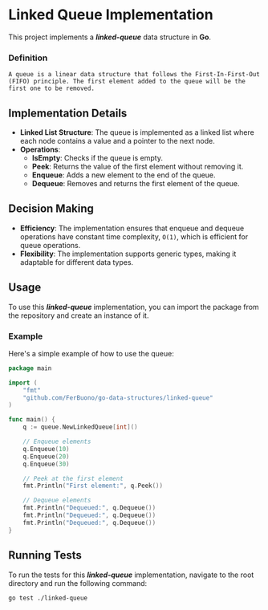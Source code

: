 # Linked Queue Implementation

This project implements a ***linked-queue*** data structure in **Go**.

### Definition
```
A queue is a linear data structure that follows the First-In-First-Out (FIFO) principle. The first element added to the queue will be the first one to be removed.
```

## Implementation Details

- **Linked List Structure**: The queue is implemented as a linked list where each node contains a value and a pointer to the next node.
- **Operations**:
  - **IsEmpty**: Checks if the queue is empty.
  - **Peek**: Returns the value of the first element without removing it.
  - **Enqueue**: Adds a new element to the end of the queue.
  - **Dequeue**: Removes and returns the first element of the queue.

## Decision Making

- **Efficiency**: The implementation ensures that enqueue and dequeue operations have constant time complexity, `O(1)`, which is efficient for queue operations.
- **Flexibility**: The implementation supports generic types, making it adaptable for different data types.

## Usage

To use this ***linked-queue*** implementation, you can import the package from the repository and create an instance of it.

### Example

Here's a simple example of how to use the queue:

```go
package main

import (
    "fmt"
    "github.com/FerBuono/go-data-structures/linked-queue"
)

func main() {
    q := queue.NewLinkedQueue[int]()

    // Enqueue elements
    q.Enqueue(10)
    q.Enqueue(20)
    q.Enqueue(30)

    // Peek at the first element
    fmt.Println("First element:", q.Peek())

    // Dequeue elements
    fmt.Println("Dequeued:", q.Dequeue())
    fmt.Println("Dequeued:", q.Dequeue())
    fmt.Println("Dequeued:", q.Dequeue())
}
```

## Running Tests
To run the tests for this ***linked-queue*** implementation, navigate to the root directory and run the following command:
```sh
go test ./linked-queue
```